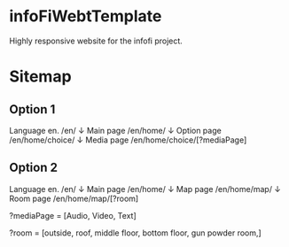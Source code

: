 # infoFiWebtTemplate
Highly responsive website for the infofi project.

# Sitemap

Option 1
---------

Language en. /en/
    ↓
Main page /en/home/
    ↓
Option page /en/home/choice/
    ↓
Media page /en/home/choice/[?mediaPage]


Option 2
---------

Language en. /en/
    ↓
Main page /en/home/
    ↓
Map page /en/home/map/
    ↓
Room page /en/home/map/[?room]



?mediaPage = [Audio, Video, Text]

?room = [outside, roof, middle floor, bottom floor, gun powder room,]